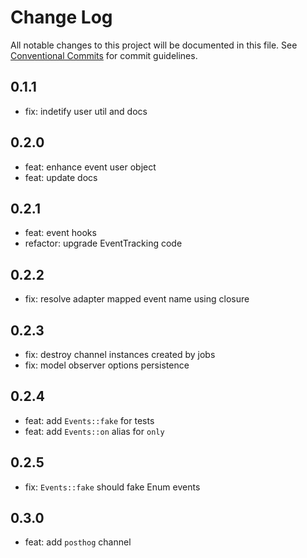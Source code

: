 # Change Log

All notable changes to this project will be documented in this file.
See [Conventional Commits](https://conventionalcommits.org) for commit guidelines.

## 0.1.1

- fix: indetify user util and docs

## 0.2.0

- feat: enhance event user object
- feat: update docs

## 0.2.1

- feat: event hooks
- refactor: upgrade EventTracking code

## 0.2.2

- fix: resolve adapter mapped event name using closure

## 0.2.3

- fix: destroy channel instances created by jobs
- fix: model observer options persistence

## 0.2.4

- feat: add `Events::fake` for tests
- feat: add `Events::on` alias for `only`

## 0.2.5

- fix: `Events::fake` should fake Enum events

## 0.3.0

- feat: add `posthog` channel
